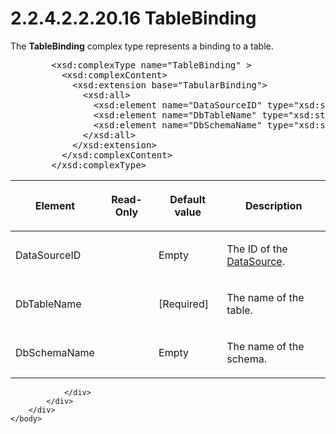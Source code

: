 <html dir="LTR" xmlns:mshelp="http://msdn.microsoft.com/mshelp" xmlns:ddue="http://ddue.schemas.microsoft.com/authoring/2003/5" xmlns:xlink="http://www.w3.org/1999/xlink" xmlns:tool="http://www.microsoft.com/tooltip">
    <head>
        <meta http-equiv="Content-Type" content="text/html; CHARSET=utf-8"></meta>
        <meta name="save" content="history"></meta>
        <title>2.2.4.2.2.20.16 TableBinding</title>
        <xml>
            <mshelp:toctitle title="2.2.4.2.2.20.16 TableBinding"></mshelp:toctitle>
            <mshelp:rltitle title="[MS-SSAS]: TableBinding"></mshelp:rltitle>
            <mshelp:keyword index="A" term="56666f72-7306-4564-9d8d-f6b744a06491"></mshelp:keyword>
            <mshelp:attr name="DCSext.ContentType" value="open specification"></mshelp:attr>
            <mshelp:attr name="AssetID" value="56666f72-7306-4564-9d8d-f6b744a06491"></mshelp:attr>
            <mshelp:attr name="TopicType" value="kbRef"></mshelp:attr>
            <mshelp:attr name="DCSext.Title" value="[MS-SSAS]: TableBinding" />
        </xml>
    </head>
    <body>
        <div id="header">
            <h1 class="heading">2.2.4.2.2.20.16 TableBinding</h1>
        </div>
        <div id="mainSection">
            <div id="mainBody">
                <div id="allHistory" class="saveHistory"></div>
                <div id="sectionSection0" class="section" name="collapseableSection">
                    

<p>The <b>TableBinding</b> complex type represents a binding to
a table.           </p>

<dl>
<dd>
<div><pre>   &lt;xsd:complexType name=&quot;TableBinding&quot; &gt;
     &lt;xsd:complexContent&gt;
       &lt;xsd:extension base=&quot;TabularBinding&quot;&gt;
         &lt;xsd:all&gt;
           &lt;xsd:element name=&quot;DataSourceID&quot; type=&quot;xsd:string&quot; minOccurs=&quot;0&quot;/&gt;
           &lt;xsd:element name=&quot;DbTableName&quot; type=&quot;xsd:string&quot;/&gt;
           &lt;xsd:element name=&quot;DbSchemaName&quot; type=&quot;xsd:string&quot; minOccurs=&quot;0&quot;/&gt;
         &lt;/xsd:all&gt;
       &lt;/xsd:extension&gt;
     &lt;/xsd:complexContent&gt;
   &lt;/xsd:complexType&gt;
</pre></div>
</dd></dl>

<table>
 <thead>
  <tr>
   <th>
   <p>Element</p>
   </th>
   <th>
   <p>Read-Only</p>
   </th>
   <th>
   <p>Default value</p>
   </th>
   <th>
   <p>Description</p>
   </th>
  </tr>
 </thead>
 <tr>
  <td>
  <p>DataSourceID</p>
  </td>
  <td>
  <p> </p>
  </td>
  <td>
  <p>Empty</p>
  </td>
  <td>
  <p>The ID of the <a href="3923a7c5-6a41-444a-ac09-a04db51cd739.md">DataSource</a>.</p>
  </td>
 </tr>
 <tr>
  <td>
  <p>DbTableName</p>
  </td>
  <td>
  <p> </p>
  </td>
  <td>
  <p>[Required]</p>
  </td>
  <td>
  <p>The name of the table.</p>
  </td>
 </tr>
 <tr>
  <td>
  <p>DbSchemaName</p>
  </td>
  <td>
  <p> </p>
  </td>
  <td>
  <p>Empty</p>
  </td>
  <td>
  <p>The name of the schema.</p>
  </td>
 </tr>
</table>

<p> </p>


                </div>
            </div>
        </div>
    </body>
</html>